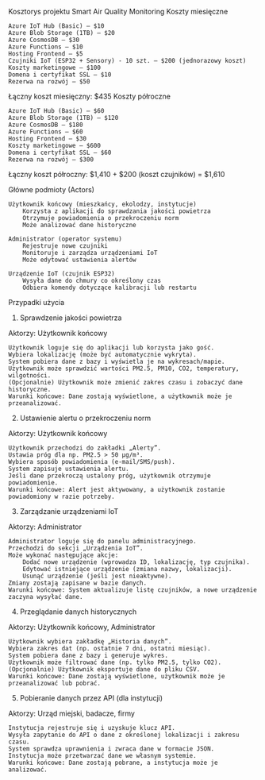 Kosztorys projektu Smart Air Quality Monitoring
Koszty miesięczne

    Azure IoT Hub (Basic) – $10
    Azure Blob Storage (1TB) – $20
    Azure CosmosDB – $30
    Azure Functions – $10
    Hosting Frontend – $5
    Czujniki IoT (ESP32 + Sensory) - 10 szt. – $200 (jednorazowy koszt)
    Koszty marketingowe – $100
    Domena i certyfikat SSL – $10
    Rezerwa na rozwój – $50
 Łączny koszt miesięczny: $435
Koszty półroczne

    Azure IoT Hub (Basic) – $60
    Azure Blob Storage (1TB) – $120
    Azure CosmosDB – $180
    Azure Functions – $60
    Hosting Frontend – $30
    Koszty marketingowe – $600
    Domena i certyfikat SSL – $60
    Rezerwa na rozwój – $300
Łączny koszt półroczny: $1,410 + $200 (koszt czujników) = $1,610



Główne podmioty (Actors)

    Użytkownik końcowy (mieszkańcy, ekolodzy, instytucje)
        Korzysta z aplikacji do sprawdzania jakości powietrza
        Otrzymuje powiadomienia o przekroczeniu norm
        Może analizować dane historyczne

    Administrator (operator systemu)
        Rejestruje nowe czujniki
        Monitoruje i zarządza urządzeniami IoT
        Może edytować ustawienia alertów

    Urządzenie IoT (czujnik ESP32)
        Wysyła dane do chmury co określony czas
        Odbiera komendy dotyczące kalibracji lub restartu
        
Przypadki użycia
1. Sprawdzenie jakości powietrza

Aktorzy: Użytkownik końcowy

    Użytkownik loguje się do aplikacji lub korzysta jako gość.
    Wybiera lokalizację (może być automatycznie wykryta).
    System pobiera dane z bazy i wyświetla je na wykresach/mapie.
    Użytkownik może sprawdzić wartości PM2.5, PM10, CO2, temperatury, wilgotności.
    (Opcjonalnie) Użytkownik może zmienić zakres czasu i zobaczyć dane historyczne.
    Warunki końcowe: Dane zostają wyświetlone, a użytkownik może je przeanalizować.

2. Ustawienie alertu o przekroczeniu norm

Aktorzy: Użytkownik końcowy

    Użytkownik przechodzi do zakładki „Alerty”.
    Ustawia próg dla np. PM2.5 > 50 µg/m³.
    Wybiera sposób powiadomienia (e-mail/SMS/push).
    System zapisuje ustawienia alertu.
    Jeśli dane przekroczą ustalony próg, użytkownik otrzymuje powiadomienie.
    Warunki końcowe: Alert jest aktywowany, a użytkownik zostanie powiadomiony w razie potrzeby.

3. Zarządzanie urządzeniami IoT

Aktorzy: Administrator

    Administrator loguje się do panelu administracyjnego.
    Przechodzi do sekcji „Urządzenia IoT”.
    Może wykonać następujące akcje:
        Dodać nowe urządzenie (wprowadza ID, lokalizację, typ czujnika).
        Edytować istniejące urządzenie (zmiana nazwy, lokalizacji).
        Usunąć urządzenie (jeśli jest nieaktywne).
    Zmiany zostają zapisane w bazie danych.
    Warunki końcowe: System aktualizuje listę czujników, a nowe urządzenie zaczyna wysyłać dane.

4. Przeglądanie danych historycznych

Aktorzy: Użytkownik końcowy, Administrator

    Użytkownik wybiera zakładkę „Historia danych”.
    Wybiera zakres dat (np. ostatnie 7 dni, ostatni miesiąc).
    System pobiera dane z bazy i generuje wykres.
    Użytkownik może filtrować dane (np. tylko PM2.5, tylko CO2).
    (Opcjonalnie) Użytkownik eksportuje dane do pliku CSV.
    Warunki końcowe: Dane zostają wyświetlone, użytkownik może je przeanalizować lub pobrać.

5. Pobieranie danych przez API (dla instytucji)

Aktorzy: Urząd miejski, badacze, firmy

    Instytucja rejestruje się i uzyskuje klucz API.
    Wysyła zapytanie do API o dane z określonej lokalizacji i zakresu czasu.
    System sprawdza uprawnienia i zwraca dane w formacie JSON.
    Instytucja może przetwarzać dane we własnym systemie.
    Warunki końcowe: Dane zostają pobrane, a instytucja może je analizować.

